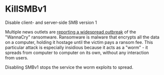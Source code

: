 # KillSMBv1
Disable client- and server-side SMB version 1

Multiple news outlets are [reporting a widespread outbreak](https://www.securityforrealpeople.com/2017/05/ransomware-now-comes-in-worm-flavor.html) of the "WannaCry" ransomware. Ransomware is malware that encrypts all the data on a computer, holding it hostage until the victim pays a ransom fee. This particular attack is especially insidious because it acts as a "worm" - it spreads from computer to computer on its own, without any interaction from users.

Disabling SMBv1 stops the service the worm exploits to spread.
